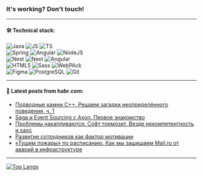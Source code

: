 ### It's working? Don't touch!

---

#### 🛠️ Technical stack:

![Java](https://img.shields.io/badge/Java-informational?logo=Oracle&style=flat&logoColor=white&color=FF4500)
![JS](https://img.shields.io/badge/JavaScript-informational?logo=javaScript&style=flat&logoColor=black&color=F7Df1E)
![TS](https://img.shields.io/badge/TypeScript-informational?logo=typeScript&style=flat&logoColor=black&color=0667A8) <br>
![Spring](https://img.shields.io/badge/SpringBoot-informational?logo=SpringBoot&style=flat&logoColor=white&color=6495ED)
![Angular](https://img.shields.io/badge/Maven-informational?logo=ApacheMaven&style=flat&logoColor=white&color=red)
![NodeJS](https://img.shields.io/badge/NodeJS-informational?logo=node.js&style=flat&logoColor=white&color=43853D) <br>
![Nest](https://img.shields.io/badge/NestJS-informational?logo=NestJS&style=flat&logoColor=white&color=red)
![Next](https://img.shields.io/badge/NextJS-informational?logo=Next.js&style=flat&logoColor=white&color=00f)
![Angular](https://img.shields.io/badge/React-informational?logo=react&style=flat&logoColor=white&color=C3002F)
 <br>
![HTML5](https://img.shields.io/badge/HTML5-informational?logo=html5&style=flat&logoColor=white&color=808080)
![Sass](https://img.shields.io/badge/Saas-informational?logo=sass&style=flat&logoColor=white&color=hotpink)
![WebPAck](https://img.shields.io/badge/WebPack-informational?logo=webPack&style=flat&logoColor=white&color=228B22) <br>
![Figma](https://img.shields.io/badge/Figma-informational?logo=figma&style=flat&logoColor=white&color=darkred)
![PostgreSQL](https://img.shields.io/badge/PostgreSQL-informational?logo=PostgreSQL&style=flat&logoColor=white&color=DAA520)
![Git](https://img.shields.io/badge/Git-informational?logo=git&style=flat&logoColor=white&color=778899)

___

#### 💬 Latest posts from habr.com:

<!-- BLOG-POST-LIST:START -->
- [Подводные камни С++. Решаем загадки неопределённого поведения, ч. 1](https://habr.com/ru/companies/ncloudtech/articles/743930/?utm_source=habrahabr&utm_medium=rss&utm_campaign=743930)
- [Saga и Event Sourcing с Axon. Первое знакомство](https://habr.com/ru/articles/744460/?utm_source=habrahabr&utm_medium=rss&utm_campaign=744460)
- [Проблемы накапливаются. Софт тормозит. Везде некомпетентность и хаос](https://habr.com/ru/companies/ruvds/articles/744264/?utm_source=habrahabr&utm_medium=rss&utm_campaign=744264)
- [Развитие сотрудников как фактор мотивации](https://habr.com/ru/companies/oleg-bunin/articles/719760/?utm_source=habrahabr&utm_medium=rss&utm_campaign=719760)
- [«Тушим пожары» по расписанию. Как мы защищаем Mail.ru от аварий в инфраструктуре](https://habr.com/ru/companies/vk/articles/744242/?utm_source=habrahabr&utm_medium=rss&utm_campaign=744242)
<!-- BLOG-POST-LIST:END -->

---
[![Top Langs](https://github-readme-stats-git-master-advtsetting-gmailcom.vercel.app/api/top-langs/?username=zloylis&langs_count=10&hide_title=false&title_color=e6edf3&size_weight=0.5&count_weight=0.5&layout=compact&hide_border=true&theme=dracula)](https://github.com/zloylis)

<!-- ![GitHub stats](https://github-readme-stats-git-master-advtsetting-gmailcom.vercel.app/api?username=zloylis&show_icons=true&hide_border=true&theme=dracula&hide_title=true&include_all_commits=true&count_private=true&hide=contribs&hide_rank=true) -->
